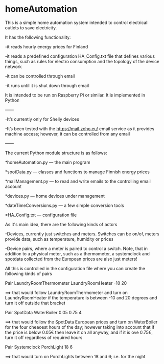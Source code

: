 # homeAutomation
This is a simple home automation system intended to control electrical outlets to save electricity.

It has the following functionality:

-it reads hourly energy prices for Finland

-it reads a predefined configuration HA_Config.txt file that defines various things, such as rules for electro consumption and the topology of the device network

-it can be controlled through email

-it runs until it is shut down through email

It is intended to be run on Raspberry Pi or similar. It is implemented in Python

——

-It’s currently only for Shelly devices

-It’s been tested with the https://mail.zoho.eu/ email service as it provides machine access; however, it can be controlled from any email

——

The current Python module structure is as follows:

*homeAutomation.py — the main program

*spotData.py — classes and functions to manage Finnish energy prices

*mailManagement.py — to read and write emails to the controlling email account

*devices.py — home devices under management

*dateTimeConversions.py — a few simple conversion tools

*HA_Config.txt — configuration file

As it's main idea, there are the following kinds of actors

-Devices, currently just switches and meters. Switches can be on/of, meters provide data, such as temperature, humidity or prices

-Device pairs, where a meter is paired to control a switch. Note, that in addition to a physical meter, such as a thermometer, a systemclock and spotdata collected from the European prices are also just meters!

All this is controlled in the configuration file where you can create the following kinds of pairs

Pair LaundryRoomThermometer LaundryRoomHeater -10 20

==> that would follow LaundryRoomThermometer and turn on LaundryRoomHeater if the temperature is between -10 and 20 degrees and turn it off outside that bracket

Pair SpotData WaterBoiler 0.05 0.75 4

==> that would follow the SpotData European prices and turn on WaterBoiler for the four cheaoest hours of the day; however taking into account that if the price is below 0.05€ then leave it on all anyway, and if it is ove 0.75€, turn it off regardless of required hours

Pair Systemclock PorchLight 18 6

==> that would turn on PorchLights between 18 and 6; i.e. for the night
